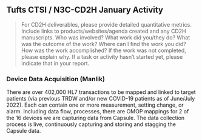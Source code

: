 ## Tufts CTSI / N3C-CD2H January Activity

> For CD2H deliverables, please provide detailed quantitative metrics.
> Include links to products/websites/agenda created and any CD2H manuscripts.
> Who was involved? What work did you/they do? What was the outcome of the work?
> Where can I find the work you did? How was the work accomplished?
> If the work was not completed, please explain why.
> If a task or activity hasn’t started yet, please indicate that in your report.

### Device Data Acquisition (Manlik)

There are over 402,000 HL7 transactions to be mapped and linked to target patients (via previous TRDW and/or new COVID-19 patients as of June/July 2022).
Each can contain one or more measurement, setting change, or alarm.
Including data flow, processes, there are OMOP mappings for 2 of the 16 devices we are capturing data from Capsule. 
The data collection process is live, continuously capturing and storing and stagging the Capsule data.
